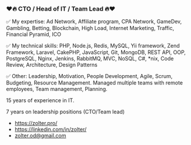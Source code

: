 ### ❤🔥 CTO / Head of IT / Team Lead 🔥❤

✅ My expertise: Ad Network, Affiliate program, CPA Network, GameDev, Gambling, Betting, Blockchain, High Load, Internet Marketing, Traffic, Financial Pyramid, ICO

✅ My technical skills: PHP, Node.js, Redis, MySQL, Yii framework, Zend Framework, Laravel, CakePHP, JavaScript, Git, MongoDB, REST API, OOP, PostgreSQL, Nginx, Jenkins, RabbitMQ, MVC, NoSQL, C#, *nix, Code Review, Architecture, Design Patterns

✅ Other: Leadership, Motivation, People Development, Agile, Scrum, Budgeting, Resource Management. Managed multiple teams with remote employees, Team management, Planning.

15 years of experience in IT.

7 years on leadership positions (CTO/Team lead)
  
 - https://zolter.pro/
 - https://linkedin.com/in/zolter/
 - zolter.od@gmail.com
